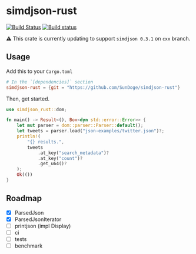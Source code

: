 # simdjson-rust

[![Build Status](https://travis-ci.org/SunDoge/simdjson-rust.svg?branch=master)](https://travis-ci.org/SunDoge/simdjson-rust)
[![Build status](https://ci.appveyor.com/api/projects/status/xiwngkkjvg9dbvgs?svg=true)](https://ci.appveyor.com/project/SunDoge/simdjson-rust)

⚠ This crate is currently updating to support `simdjson 0.3.1` on `cxx` branch.

## Usage

Add this to your `Cargo.toml`

```toml
# In the `[dependencies]` section
simdjson-rust = {git = "https://github.com/SunDoge/simdjson-rust"}
```

Then, get started.

```rust
use simdjson_rust::dom;

fn main() -> Result<(), Box<dyn std::error::Error>> {
    let mut parser = dom::parser::Parser::default();
    let tweets = parser.load("json-examples/twitter.json")?;
    println!(
        "{} results.",
        tweets
            .at_key("search_metadata")?
            .at_key("count")?
            .get_u64()?
    );
    Ok(())
}
```

## Roadmap

- [x] ParsedJson
- [x] ParsedJsonIterator
- [ ] printjson (impl Display)
- [ ] ci
- [ ] tests
- [ ] benchmark